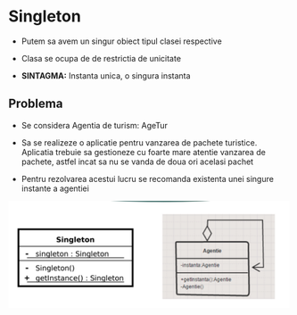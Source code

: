 # Singleton

- Putem sa avem un singur obiect tipul clasei respective

- Clasa se ocupa de de restrictia de unicitate

- **SINTAGMA:** Instanta unica, o singura instanta

## Problema

- Se considera Agentia de turism: AgeTur

- Sa se realizeze o aplicatie pentru vanzarea de pachete turistice. Aplicatia trebuie sa gestioneze cu foarte mare atentie vanzarea de pachete, astfel incat sa nu se vanda de doua ori acelasi pachet

- Pentru rezolvarea acestui lucru se recomanda existenta unei singure instante a agentiei

![Singleton - Structura](../img/Singleton%20-%20Structura.png)
